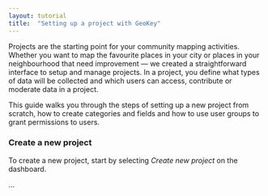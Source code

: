 ```yaml
---
layout: tutorial
title:  "Setting up a project with GeoKey"
---
```


Projects are the starting point for your community mapping activities. Whether you want to map the favourite places in your city or places in your neighbourhood that need improvement — we created a straightforward interface to setup and manage projects. In a project, you define what types of data will be collected and which users can access, contribute or moderate data in a project.

This guide walks you through the steps of setting up a new project from scratch, how to create categories and fields and how to use user groups to grant permissions to users.

### Create a new project

To create a new project, start by selecting *Create new project* on the dashboard.

...
